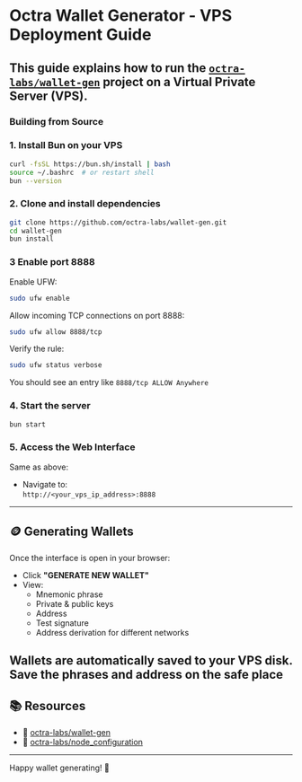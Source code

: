 # Octra Wallet Generator - VPS Deployment Guide

This guide explains how to run the [`octra-labs/wallet-gen`](https://github.com/octra-labs/wallet-gen) project on a Virtual Private Server (VPS).
---

### Building from Source

### 1. Install Bun on your VPS

```bash
curl -fsSL https://bun.sh/install | bash
source ~/.bashrc  # or restart shell
bun --version
```

### 2. Clone and install dependencies

```bash
git clone https://github.com/octra-labs/wallet-gen.git
cd wallet-gen
bun install
```

### 3 Enable port 8888

Enable UFW:
```bash
sudo ufw enable
```
Allow incoming TCP connections on port 8888:
```bash
sudo ufw allow 8888/tcp
```
Verify the rule:
```bash
sudo ufw status verbose
```
You should see an entry like ```8888/tcp ALLOW Anywhere```

### 4. Start the server

```bash
bun start
```

### 5. Access the Web Interface

Same as above:

- Navigate to:  
  `http://<your_vps_ip_address>:8888`
---

## 🪙 Generating Wallets

Once the interface is open in your browser:

- Click **"GENERATE NEW WALLET"**
- View:
  - Mnemonic phrase
  - Private & public keys
  - Address
  - Test signature
  - Address derivation for different networks

Wallets are **automatically saved** to your VPS disk.
Save the phrases and address on the safe place
---

## 📚 Resources

- 🔗 [octra-labs/wallet-gen](https://github.com/octra-labs/wallet-gen)
- 🔗 [octra-labs/node_configuration](https://github.com/octra-labs/node_configuration)

---

Happy wallet generating! 🚀
